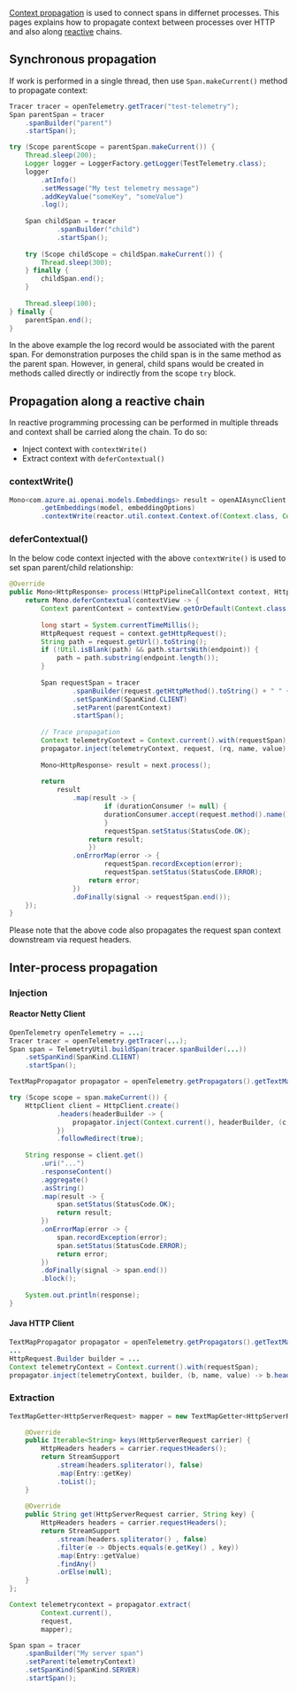 [Context propagation](https://javadoc.io/doc/io.opentelemetry/opentelemetry-context/latest/io/opentelemetry/context/propagation/ContextPropagators.html) is used to connect spans in differnet processes.
This pages explains how to propagate context between processes over HTTP and also along [reactive](https://projectreactor.io/) chains.

## Synchronous propagation

If work is performed in a single thread, then use ``Span.makeCurrent()`` method to propagate context:

```java
Tracer tracer = openTelemetry.getTracer("test-telemetry");        
Span parentSpan = tracer
	.spanBuilder("parent")
	.startSpan();

try (Scope parentScope = parentSpan.makeCurrent()) {
	Thread.sleep(200);
    Logger logger = LoggerFactory.getLogger(TestTelemetry.class);
    logger
    	.atInfo()
    	.setMessage("My test telemetry message")
    	.addKeyValue("someKey", "someValue")
    	.log();
    		        
    Span childSpan = tracer
        	.spanBuilder("child")
        	.startSpan();
    
    try (Scope childScope = childSpan.makeCurrent()) {
		Thread.sleep(300);
    } finally {
    	childSpan.end();
    }
    		        
	Thread.sleep(100);		        
} finally {
	parentSpan.end();
}
```

In the above example the log record would be associated with the parent span.
For demonstration purposes the child span is in the same method as the parent span.
However, in general, child spans would be created in methods called directly or indirectly from the scope ``try`` block.

## Propagation along a reactive chain

In reactive programming processing can be performed in multiple threads and context shall be carried along the chain.
To do so:

* Inject context with ``contextWrite()``
* Extract context with ``deferContextual()``

### contextWrite()

```java
Mono<com.azure.ai.openai.models.Embeddings> result = openAIAsyncClient
		.getEmbeddings(model, embeddingOptions)
		.contextWrite(reactor.util.context.Context.of(Context.class, Context.current().with(span)));
```

### deferContextual()

In the below code context injected with the above ``contextWrite()`` is used to set span parent/child relationship:

```java
@Override
public Mono<HttpResponse> process(HttpPipelineCallContext context, HttpPipelineNextPolicy next) {
	return Mono.deferContextual(contextView -> {
		Context parentContext = contextView.getOrDefault(Context.class, Context.current());
	
		long start = System.currentTimeMillis();
		HttpRequest request = context.getHttpRequest();
		String path = request.getUrl().toString();
		if (!Util.isBlank(path) && path.startsWith(endpoint)) {
			path = path.substring(endpoint.length());
		}
		
        Span requestSpan = tracer
	        	.spanBuilder(request.getHttpMethod().toString() + " " + path)
	        	.setSpanKind(SpanKind.CLIENT)
	        	.setParent(parentContext)
	        	.startSpan();
                
        // Trace propagation
        Context telemetryContext = Context.current().with(requestSpan);
        propagator.inject(telemetryContext, request, (rq, name, value) -> rq.setHeader(HttpHeaderName.fromString(name), value));
        
		Mono<HttpResponse> result = next.process();
		
		return 
			result
				.map(result -> {
			        	if (durationConsumer != null) {
						durationConsumer.accept(request.method().name() + " " + request.uri(), System.currentTimeMillis() - start);
		        		}
			        	requestSpan.setStatus(StatusCode.OK);
					return result;
					})
				.onErrorMap(error -> {
	        			requestSpan.recordException(error);
			        	requestSpan.setStatus(StatusCode.ERROR);
					return error;
				})
				.doFinally(signal -> requestSpan.end());				
	});
}
```

Please note that the above code also propagates the request span context downstream via request headers.

## Inter-process propagation

### Injection

#### Reactor Netty Client

```java
OpenTelemetry openTelemetry = ...;
Tracer tracer = openTelemetry.getTracer(...);
Span span = TelemetryUtil.buildSpan(tracer.spanBuilder(...))
	.setSpanKind(SpanKind.CLIENT)
	.startSpan();

TextMapPropagator propagator = openTelemetry.getPropagators().getTextMapPropagator();

try (Scope scope = span.makeCurrent()) {			
	HttpClient client = HttpClient.create()
			.headers(headerBuilder -> {
				propagator.inject(Context.current(), headerBuilder, (c, k, v) -> c.set(k,v));	
			})
			.followRedirect(true);
	
	String response = client.get()
		.uri("...")			
		.responseContent()
		.aggregate()
		.asString()
		.map(result -> {
			span.setStatus(StatusCode.OK);
			return result;
		})
		.onErrorMap(error -> {
			span.recordException(error);
			span.setStatus(StatusCode.ERROR);
			return error;
		})
		.doFinally(signal -> span.end())
		.block();
	
	System.out.println(response);
}
```

#### Java HTTP Client

```java
TextMapPropagator propagator = openTelemetry.getPropagators().getTextMapPropagator();
...
HttpRequest.Builder builder = ...
Context telemetryContext = Context.current().with(requestSpan);
propagator.inject(telemetryContext, builder, (b, name, value) -> b.header(name, value));

```

### Extraction

```java
TextMapGetter<HttpServerRequest> mapper = new TextMapGetter<HttpServerRequest>() { 

    @Override
    public Iterable<String> keys(HttpServerRequest carrier) {
    	HttpHeaders headers = carrier.requestHeaders();
    	return StreamSupport
    		.stream(headers.spliterator(), false)
    		.map(Entry::getKey)
    		.toList();
    }
    
    @Override
    public String get(HttpServerRequest carrier, String key) {
    	HttpHeaders headers = carrier.requestHeaders();
    	return StreamSupport
    		.stream(headers.spliterator() , false)
    		.filter(e -> Objects.equals(e.getKey() , key))
    		.map(Entry::getValue)
    		.findAny()
    		.orElse(null);
    }
};

Context telemetrycontext = propagator.extract(
		Context.current(),
		request,
		mapper);

Span span = tracer
    .spanBuilder("My server span")
    .setParent(telemetryContext)
    .setSpanKind(SpanKind.SERVER)
    .startSpan();
```
